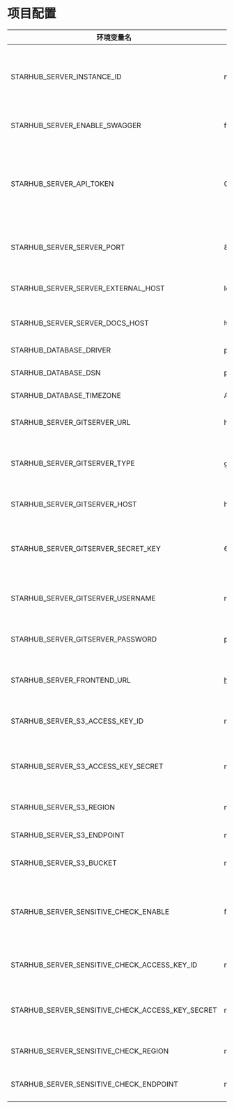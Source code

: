 # 项目配置

| 环境变量名 | 默认值 | 描述 |
| --- | --- | --- |
| STARHUB_SERVER_INSTANCE_ID | none | 一个唯一的实例 ID，用于部署多个实例时做标识 |
| STARHUB_SERVER_ENABLE_SWAGGER | false | 是否开启 Swagger 文档服务 |
| STARHUB_SERVER_API_TOKEN | 0c11e6e4f2054444374ba3f0b70de4145935a7312289d404814cd5907c6aa93cc65cd35dbf94e04c13a3dedbf51f1694de84240c8acb7238b54a2c3ac8e87c59 | 用于和前端做身份校验的 API token，长度需要为 128 个字符 |
| STARHUB_SERVER_SERVER_PORT | 8080 | Starhub Sever 启动后监听的端口 |
| STARHUB_SERVER_SERVER_EXTERNAL_HOST | localhost | Starhub Server 启动后的 Host |
| STARHUB_SERVER_SERVER_DOCS_HOST | `http://localhost:6636` | Swagger 启动后的 Host|
| STARHUB_DATABASE_DRIVER | pg | 数据库的类别 |
| STARHUB_DATABASE_DSN | postgresql://postgres:postgres@localhost:5432/STARHUB_SERVER?sslmode=disable | 数据库的 DSN |
| STARHUB_DATABASE_TIMEZONE | Asia/Shanghai | 数据库的时区 |
| STARHUB_SERVER_GITSERVER_URL | http://localhost:3000 | Git server 的地址 |
| STARHUB_SERVER_GITSERVER_TYPE | gitea | Git server 的类别，目前只支持 gitea |
| STARHUB_SERVER_GITSERVER_HOST | http://localhost:3000 | Git server 的 Host |
| STARHUB_SERVER_GITSERVER_SECRET_KEY | 619c849c49e03754454ccd4cda79a209ce0b30b3 | Git server 管理员用户的 access token |
| STARHUB_SERVER_GITSERVER_USERNAME | root | Git server 管理员用户的账号 |
| STARHUB_SERVER_GITSERVER_PASSWORD | password123 | Git server 管理员用户的密码 |
| STARHUB_SERVER_FRONTEND_URL | https://portal-stg.opencsg.com | Starhub 前端项目启动后的 URL |
| STARHUB_SERVER_S3_ACCESS_KEY_ID | none | S3 存储的 Access key ID |
| STARHUB_SERVER_S3_ACCESS_KEY_SECRET | none | S3 存储的 Access key Secret |
| STARHUB_SERVER_S3_REGION | none | S3 存储的 region |
| STARHUB_SERVER_S3_ENDPOINT | none | S3 存储的地址 |
| STARHUB_SERVER_S3_BUCKET | none | S3 存储的 bucket |
| STARHUB_SERVER_SENSITIVE_CHECK_ENABLE | false | 是否开启文本审核(目前只支持阿里云内容审核服务)|
| STARHUB_SERVER_SENSITIVE_CHECK_ACCESS_KEY_ID | none | 阿里云内容审核的 Access key ID |
| STARHUB_SERVER_SENSITIVE_CHECK_ACCESS_KEY_SECRET | none | 阿里云内容审核的 Access key secret |
| STARHUB_SERVER_SENSITIVE_CHECK_REGION | none | 阿里云内容审核的 region |
| STARHUB_SERVER_SENSITIVE_CHECK_ENDPOINT | none | 阿里云内容审核的服务地址 |
